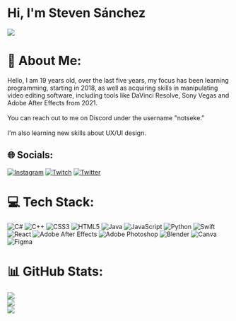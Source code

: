 <h1>Hi, I'm Steven Sánchez</h1>

[![](https://visitcount.itsvg.in/api?id=notseke&icon=0&color=0)](https://visitcount.itsvg.in)

# 💫 About Me:
Hello, I am 19 years old, over the last five years, my focus has been learning programming, starting in 2018, as well as acquiring skills in manipulating video editing software, including tools like DaVinci Resolve, Sony Vegas and Adobe After Effects from 2021.<br><br>You can reach out to me on Discord under the username "notseke."<br><br>I'm also learning new skills about UX/UI design.


## 🌐 Socials:
[![Instagram](https://img.shields.io/badge/Instagram-%23E4405F.svg?logo=Instagram&logoColor=white)](https://instagram.com/notseke) [![Twitch](https://img.shields.io/badge/Twitch-%239146FF.svg?logo=Twitch&logoColor=white)](https://twitch.tv/notseke) [![Twitter](https://img.shields.io/badge/Twitter-%231DA1F2.svg?logo=Twitter&logoColor=white)](https://twitter.com/notseke) 

# 💻 Tech Stack:
![C#](https://img.shields.io/badge/c%23-%23239120.svg?style=for-the-badge&logo=csharp&logoColor=white) ![C++](https://img.shields.io/badge/c++-%2300599C.svg?style=for-the-badge&logo=c%2B%2B&logoColor=white) ![CSS3](https://img.shields.io/badge/css3-%231572B6.svg?style=for-the-badge&logo=css3&logoColor=white) ![HTML5](https://img.shields.io/badge/html5-%23E34F26.svg?style=for-the-badge&logo=html5&logoColor=white) ![Java](https://img.shields.io/badge/java-%23ED8B00.svg?style=for-the-badge&logo=openjdk&logoColor=white) ![JavaScript](https://img.shields.io/badge/javascript-%23323330.svg?style=for-the-badge&logo=javascript&logoColor=%23F7DF1E) ![Python](https://img.shields.io/badge/python-3670A0?style=for-the-badge&logo=python&logoColor=ffdd54) ![Swift](https://img.shields.io/badge/swift-F54A2A?style=for-the-badge&logo=swift&logoColor=white) ![React](https://img.shields.io/badge/react-%2320232a.svg?style=for-the-badge&logo=react&logoColor=%2361DAFB) ![Adobe After Effects](https://img.shields.io/badge/Adobe%20After%20Effects-9999FF.svg?style=for-the-badge&logo=Adobe%20After%20Effects&logoColor=white) ![Adobe Photoshop](https://img.shields.io/badge/adobe%20photoshop-%2331A8FF.svg?style=for-the-badge&logo=adobe%20photoshop&logoColor=white) ![Blender](https://img.shields.io/badge/blender-%23F5792A.svg?style=for-the-badge&logo=blender&logoColor=white) ![Canva](https://img.shields.io/badge/Canva-%2300C4CC.svg?style=for-the-badge&logo=Canva&logoColor=white) ![Figma](https://img.shields.io/badge/figma-%23F24E1E.svg?style=for-the-badge&logo=figma&logoColor=white)
# 📊 GitHub Stats:
![](https://github-readme-stats.vercel.app/api?username=notseke&theme=dark&hide_border=false&include_all_commits=false&count_private=false)<br/>
![](https://github-readme-streak-stats.herokuapp.com/?user=notseke&theme=dark&hide_border=false)<br/>
![](https://github-readme-stats.vercel.app/api/top-langs/?username=notseke&theme=dark&hide_border=false&include_all_commits=false&count_private=false&layout=compact)






